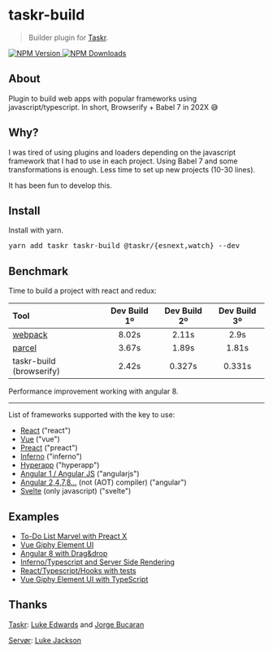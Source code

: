# taskr-build

> Builder plugin for [Taskr](https://github.com/lukeed/taskr).

<a href="https://npmjs.org/package/taskr">
    <img src="https://img.shields.io/npm/v/taskr-build.svg" alt="NPM Version"/>
</a>
<a href="https://npmjs.org/package/taskr">
    <img src="https://img.shields.io/npm/dm/taskr-build.svg" alt="NPM Downloads"/>
</a>

## About
Plugin to build web apps with popular frameworks using javascript/typescript.
In short, Browserify + Babel 7 in 202X :sweat_smile:

## Why?
I was tired of using plugins and loaders depending on the javascript framework that I had to use in each project. Using Babel 7 and some transformations is enough. Less time to set up new projects (10-30 lines).

It has been fun to develop this.

## Install
Install with yarn.
<pre>
yarn add taskr taskr-build @taskr/{esnext,watch} --dev
</pre>

## Benchmark
Time to build a project with react and redux:

| Tool | Dev Build 1º |	Dev Build 2º | Dev Build 3º |
| :---         |     :---:      |     :---:      |     :---:      |
| [webpack](https://webpack.js.org/) | 8.02s | 2.11s | 2.9s |
| [parcel](https://parceljs.org/) | 3.67s | 1.89s | 1.81s |
| taskr-build (browserify) | 2.42s | 0.327s | 0.331s |

Performance improvement working with angular 8.

-----

List of frameworks supported with the key to use:
- [React](https://github.com/facebook/react) ("react")
- [Vue](https://github.com/vuejs/vue) ("vue")
- [Preact](https://github.com/developit/preact) ("preact")
- [Inferno](https://github.com/infernojs/inferno) ("inferno")
- [Hyperapp](https://github.com/hyperapp/hyperapp) ("hyperapp")
- [Angular 1 / Angular JS](https://github.com/angular/angular.js) ("angularjs")
- [Angular 2,4,7,8...](https://github.com/angular/angular) (not (AOT) compiler) ("angular")
- [Svelte](https://github.com/sveltejs/svelte) (only javascript) ("svelte")

## Examples

- [To-Do List Marvel with Preact X](https://github.com/ivanheral/To-Do-List-Marvel)
- [Vue Giphy Element UI](https://github.com/ivanheral/vue_giphy_taskr)
- [Angular 8 with Drag&drop](https://https://github.com/ivanheral/angular8_taskr)
- [Inferno/Typescript and Server Side Rendering](https://https://github.com/ivanheral/inferno_ts_ssr)
- [React/Typescript/Hooks with tests](https://https://github.com/ivanheral/angular8_taskr)
- [Vue Giphy Element UI with TypeScript](https://https://github.com/ivanheral/vue_giphy_taskr_ts)

## Thanks
[Taskr](https://github.com/lukeed/taskr): [Luke Edwards](https://lukeed.com) and [Jorge Bucaran](https://github.com/JorgeBucaran)

[Servør](https://github.com/lukejacksonn/servor): [Luke Jackson](https://github.com/lukejacksonn)
